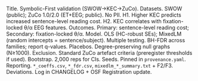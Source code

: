 Title. Symbolic-First validation (SWOW→KEC→ZuCo).
Datasets. SWOW (public); ZuCo 1.0/2.0 (ET+EEG; public). No PII.
H1. Higher KEC predicts increased sentence-level reading cost.
H2. KEC correlates with fixation-locked θ/α EEG features.
Outcomes. Primary: sentence-level reading cost; Secondary: fixation-locked θ/α.
Model. OLS (HC-robust SEs); MixedLM (random intercepts = sentence/subject).
Multiple testing. BH-FDR across families; report q-values.
Placebos. Degree-preserving null graphs (N≥1000).
Exclusion. Standard ZuCo artefact criteria (preregister thresholds if used).
Bootstrap. 2,000 reps for CIs. Seeds. Pinned in `provenance.yaml`.
Reporting. `*_coeffs.csv`, `*_fdr.csv`, `mixedlm_*_summary.txt` + F2/F3.
Deviations. Log in CHANGELOG + OSF Registration update.
